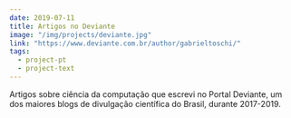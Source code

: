 ```yaml
---
date: 2019-07-11
title: Artigos no Deviante
image: "/img/projects/deviante.jpg"
link: "https://www.deviante.com.br/author/gabrieltoschi/"
tags:
  - project-pt
  - project-text
---
```


Artigos sobre ciência da computação que escrevi no Portal Deviante, um dos maiores blogs de divulgação científica do Brasil, durante 2017-2019.